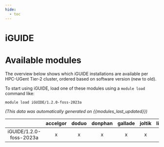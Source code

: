 ```yaml
---
hide:
  - toc
---
```


iGUIDE
======

# Available modules


The overview below shows which iGUIDE installations are available per HPC-UGent Tier-2 cluster, ordered based on software version (new to old).

To start using iGUIDE, load one of these modules using a `module load` command like:

```shell
module load iGUIDE/1.2.0-foss-2023a
```

*(This data was automatically generated on {{modules_last_updated}})*

| |accelgor|doduo|donphan|gallade|joltik|litleo|shinx|
| :---: | :---: | :---: | :---: | :---: | :---: | :---: | :---: |
|iGUIDE/1.2.0-foss-2023a|x|x|x|x|x|x|x|
